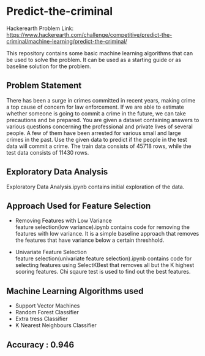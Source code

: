 # Predict-the-criminal

Hackerearth Problem Link: https://www.hackerearth.com/challenge/competitive/predict-the-criminal/machine-learning/predict-the-criminal/

This repository contains some basic machine learning algorithms that can be used to solve the problem. It can be used as a starting guide or as baseline solution for the problem.

## Problem Statement

There has been a surge in crimes committed in recent years, making crime a top cause of concern for law enforcement. If we are able to estimate whether someone is going to commit a crime in the future, we can take precautions and be prepared. You are given a dataset containing answers to various questions concerning the professional and private lives of several people. A few of them have been arrested for various small and large crimes in the past. Use the given data to predict if the people in the test data will commit a crime. The train data consists of 45718 rows, while the test data consists of 11430 rows.

## Exploratory Data Analysis
Exploratory Data Analysis.ipynb contains initial exploration of the data.

## Approach Used for Feature Selection

* Removing Features with Low Variance <br />
feature selection(low variance).ipynb contains code for removing the features with low variance. It is a simple baseline approach that removes the features that have variance below a certain threshhold.

* Univariate Feature Selection <br />
feature selection(univariate feature selection).ipynb contains code for selecting features using SelectKBest that removes all but the K highest scoring features. Chi sqaure test is used to find out the best features.

## Machine Learning Algorithms used
* Support Vector Machines
* Random Forest Classifier
* Extra tress Classifier
* K Nearest Neighbours Classifier

## Accuracy : 0.946
